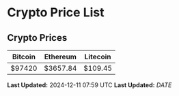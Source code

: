 # Crypto Price List

## Crypto Prices
| Bitcoin | Ethereum | Litecoin |
| ------- | -------- | -------- |
| $97420 | $3657.84 | $109.45 |
**Last Updated:** 2024-12-11 07:59 UTC
**Last Updated:** $DATE$
